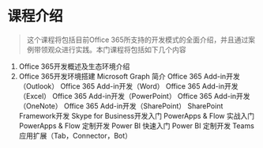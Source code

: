 # 课程介绍

> 这个课程将包括目前Office 365所支持的开发模式的全面介绍，并且通过案例带领观众进行实践。本门课程将包括如下几个内容

1. Office 365开发概述及生态环境介绍
2. Office 365开发环境搭建
Microsoft Graph 简介
Office 365 Add-in开发（Outlook）
Office 365 Add-in开发（Word）
Office 365 Add-in开发（Excel）
Office 365 Add-in开发（PowerPoint）
Office 365 Add-in开发（OneNote）
Office 365 Add-in开发（SharePoint）
SharePoint Framework开发
Skype for Business开发入门
PowerApps & Flow 实战入门
PowerApps & Flow 定制开发
Power BI 快速入门
Power BI 定制开发
Teams 应用扩展（Tab，Connector，Bot）
